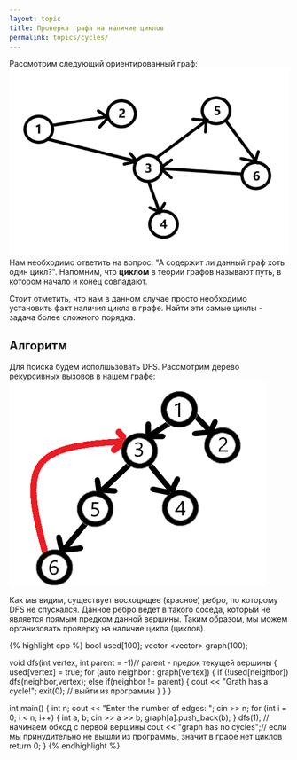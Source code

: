 ```yaml
---
layout: topic
title: Проверка графа на наличие циклов
permalink: topics/cycles/
---
```

Рассмотрим следующий ориентированный граф:
![<любоеназвание>](цикл.png)
Нам необходимо ответить на вопрос: "А содержит ли данный граф хоть один цикл?". Напомним, что **циклом** в теории графов называют путь, в котором начало и конец совпадают.

Стоит отметить, что нам в данном случае просто необходимо установить факт наличия цикла в графе. Найти эти самые циклы - задача более сложного порядка.

## Алгоритм
Для поиска будем исполшьзовать DFS. Рассмотрим дерево рекурсивных вызовов в нашем графе:
![<любоеназвание>](граф.png)

Как мы видим, существует восходящее (красное) ребро, по которому DFS не спускался. Данное ребро ведет в такого соседа, который не является прямым предком данной вершины. Таким образом, мы можем организовать проверку на наличие цикла (циклов).

{% highlight cpp %}
bool used[100];
vector <vector<int>> graph(100);

void dfs(int vertex, int parent = -1)// parent - предок текущей вершины
{
	used[vertex] = true;
	for (auto neighbor : graph[vertex])
	{
		if (!used[neighbor])
			dfs(neighbor,vertex);
		else if(neighbor != parent)
		{
			cout << "Grath has a cycle!";
			exit(0); // выйти из программы
		}
	}
}

int main()
{
	int n;
	cout << "Enter the number of edges: ";
	cin >> n;
	for (int i = 0; i < n; i++)
	{
		int a, b;
		cin >> a >> b;
		graph[a].push_back(b);
	}
	dfs(1); // начинаем обход с первой вершины
	cout << "graph has no cycles";// если мы принудительно не вышли из программы, значит в графе нет циклов
	return 0;
}
{% endhighlight %}
